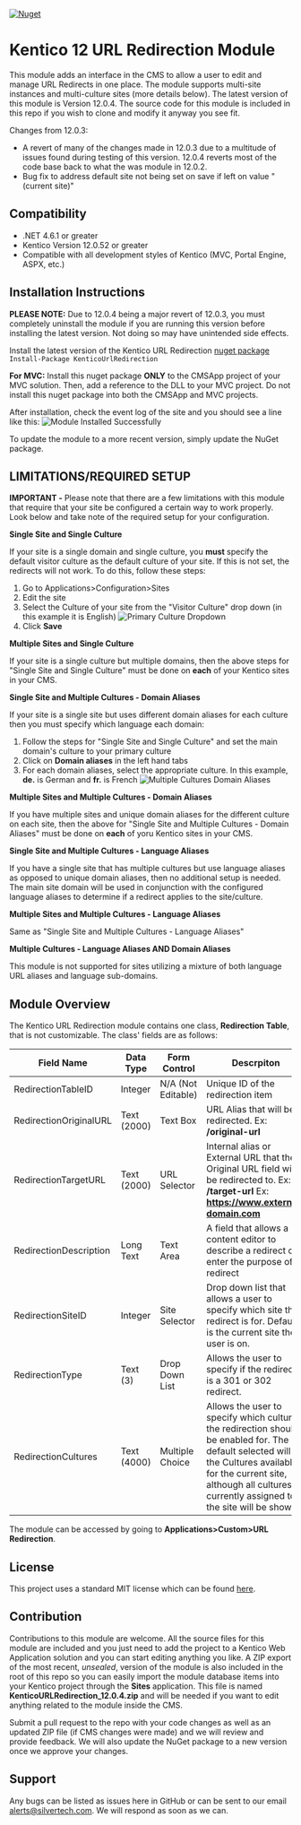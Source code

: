 [![Nuget](https://img.shields.io/badge/nuget-v12.0.4-blue.svg)](https://www.nuget.org/packages/KenticoURLRedirection/)
# Kentico 12 URL Redirection Module
This module adds an interface in the CMS to allow a user to edit and manage URL Redirects in one place. The module supports multi-site instances and multi-culture sites (more details below). The latest version of this module is Version 12.0.4. The source code for this module is included in this repo if you wish to clone and modify it anyway you see fit. 

Changes from 12.0.3:
 - A revert of many of the changes made in 12.0.3 due to a multitude of issues found during testing of this version. 12.0.4 reverts most of the code base back to what the was module in 12.0.2.
 - Bug fix to address default site not being set on save if left on value "(current site)"

## Compatibility

 - .NET 4.6.1 or greater
 - Kentico Version 12.0.52 or greater
 - Compatible with all development styles of Kentico (MVC, Portal Engine, ASPX, etc.)

## Installation Instructions

**PLEASE NOTE:** Due to 12.0.4 being a major revert of 12.0.3, you must completely uninstall the module if you are running this version before installing the latest version. Not doing so may have unintended side effects.

Install the latest version of the Kentico URL Redirection [nuget package](https://www.nuget.org/packages/KenticoURLRedirection/)
`Install-Package KenticoUrlRedirection`

**For MVC:** Install this nuget package **ONLY** to the CMSApp project of your MVC solution. Then, add a reference to the DLL to your MVC project. Do not install this nuget package into both the CMSApp and MVC projects.

After installation, check the event log of the site and you should see a line like this:
![Module Installed Successfully](https://github.com/silvertech/KenticoURLRedirectionModule/blob/master/Readme%20Assets/moduleintalled-eventlog.png?raw=true)

To update the module to a more recent version, simply update the NuGet package.

## LIMITATIONS/REQUIRED SETUP
**IMPORTANT -** Please note that there are a few limitations with this module that require that your site be configured a certain way to work properly. Look below and take note of the required setup for your configuration.


**Single Site and Single Culture**

If your site is a single domain and single culture, you **must** specify the default visitor culture as the default culture of your site. If this is not set, the redirects will not work. To do this, follow these steps:

 1. Go to Applications>Configuration>Sites
 2. Edit the site
 3. Select the Culture of your site from the "Visitor Culture" drop down (in this example it is English)
 ![Primary Culture Dropdown](https://raw.githubusercontent.com/silvertech/KenticoURLRedirectionModule/master/Readme%20Assets/singlesite-singleculture.png)
 4. Click **Save**


**Multiple Sites and Single Culture**

If your site is a single culture but multiple domains, then the above steps for "Single Site and Single Culture" must be done on **each** of your Kentico sites in your CMS.


**Single Site and Multiple Cultures - Domain Aliases**

If your site is a single site but uses different domain aliases for each culture then you must specify which language each domain:

 1. Follow the steps for "Single Site and Single Culture" and set the main domain's culture to your primary culture
 2. Click on **Domain aliases** in the left hand tabs
 3. For each domain aliases, select the appropriate culture. In this example, **de.** is German and **fr.** is French
![Multiple Cultures Domain Aliases](https://github.com/silvertech/KenticoURLRedirectionModule/blob/master/Readme%20Assets/singlesite-domainaliases.png?raw=true)


**Multiple Sites and Multiple Cultures - Domain Aliases**

If you have multiple sites and unique domain aliases for the different culture on each site, then the above for "Single Site and Multiple Cultures - Domain Aliases" must be done on **each** of yoru Kentico sites in your CMS.


**Single Site and Multiple Cultures - Language Aliases**

If you have a single site that has multiple cultures but use language aliases as opposed to unique domain aliases, then no additional setup is needed. The main site domain will be used in conjunction with the configured language aliases to determine if a redirect applies to the site/culture.


**Multiple Sites and Multiple Cultures - Language Aliases**

Same as "Single Site and Multiple Cultures - Language Aliases"


**Multiple Cultures - Language Aliases AND Domain Aliases**

This module is not supported for sites utilizing a mixture of both language URL aliases and language sub-domains.

## Module Overview
The Kentico URL Redirection module contains one class, **Redirection Table**, that is not customizable. The class' fields are as follows:

| Field Name  | Data Type | Form Control | Descrpiton |
|--|--|--|--|
| RedirectionTableID | Integer | N/A (Not Editable) | Unique ID of the redirection item |
| RedirectionOriginalURL | Text (2000) | Text Box | URL Alias that will be redirected. Ex: **/original-url** |
| RedirectionTargetURL | Text (2000) | URL Selector | Internal alias or External URL that the Original URL field will be redirected to. Ex: **/target-url** Ex: **https://www.external-domain.com** |
| RedirectionDescription | Long Text | Text Area | A field that allows a content editor to describe a redirect or enter the purpose of a redirect |
| RedirectionSiteID | Integer | Site Selector | Drop down list that allows a user to specify which site the redirect is for. Default is the current site the user is on. |
| RedirectionType | Text (3) | Drop Down List | Allows the user to specify if the redirect is a 301 or 302 redirect. |
| RedirectionCultures | Text (4000) | Multiple Choice | Allows the user to specify which cultures the redirection should be enabled for. The default selected will be the Cultures available for the current site, although all cultures currently assigned to the site will be shown. |

The module can be accessed by going to **Applications>Custom>URL Redirection**.

## License
This project uses a standard MIT license which can be found [here](https://github.com/silvertech/KenticoURLRedirectionModule/blob/master/LICENSE).

## Contribution
Contributions to this module are welcome. All the source files for this module are included and you just need to add the project to a Kentico Web Application solution and you can start editing anything you like. A ZIP export of the most recent, _unsealed_, version of the module is also included in the root of this repo so you can easily import the module database items into your Kentico project through the **Sites** application. This file is named **KenticoURLRedirection_12.0.4.zip** and will be needed if you want to edit anything related to the module inside the CMS.

 Submit a pull request to the repo with your code changes as well as an updated ZIP file (if CMS changes were made) and we will review and provide feedback. We will also update the NuGet package to a new version once we approve your changes.

## Support
Any bugs can be listed as issues here in GitHub or can be sent to our email alerts@silvertech.com. We will respond as soon as we can.